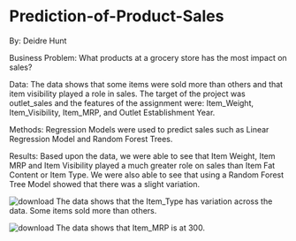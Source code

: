 # Prediction-of-Product-Sales

By: Deidre Hunt

Business Problem:
What products at a grocery store has the most impact on sales?

Data:
The data shows that some items were sold more than others and that item visibility played a role in sales.  The target of the project was outlet_sales and the features of the assignment were: Item_Weight, Item_Visibility, Item_MRP, and Outlet Establishment Year.  

Methods:
Regression Models were used to predict sales such as Linear Regression Model and Random Forest Trees.

Results:
Based upon the data, we were able to see that Item Weight, Item MRP and Item Visibility played a much greater role on sales than Item Fat Content or Item Type. We were also able to see that using a Random Forest Tree Model showed that there was a slight variation.

![download](https://github.com/ddy623/Prediction-of-Product-Sales/assets/129712664/fe24a491-5982-4114-9b68-94a8dfb36e14)
The data shows that the Item_Type has variation across the data. Some items sold more than others.

![download](https://github.com/ddy623/Prediction-of-Product-Sales/assets/129712664/d1d67329-674a-4e03-af09-bb645477ed11)
The data shows that Item_MRP is at 300.
